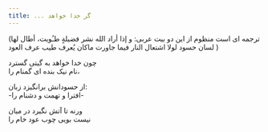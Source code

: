 ```yaml
---
title: ... گر خدا خواهد
---
```

(ترجمه ای است منظوم از این دو بیت عربی:
و إذا أراد الله نشر فضیلةٍ
طـُویت، أطال لها لسان حسود
لولا اشتعال النار فیما جاورت
ماکان یُعرف طیب عرف العود )

چون خدا خواهد به گیتی گسترد  
نام نیک بنده ای گمنام را،  

از حسودانش برانگیزد زبان:  
-افترا و تهمت و دشنام را-  

ورنه تا آتش نگیرد در میان  
نیست بویی چوب عود خام را  

